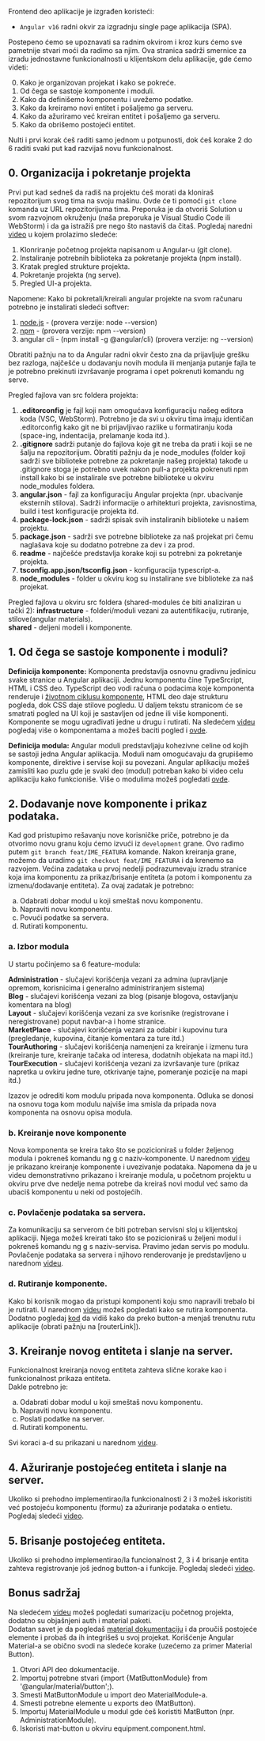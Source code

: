 Frontend deo aplikacije je izgrađen koristeći:

- `Angular v16` radni okvir za izgradnju single page aplikacija (SPA).

Postepeno ćemo se upoznavati sa radnim okvirom i kroz kurs ćemo sve pametnije stvari moći da radimo sa njim. Ova stranica sadrži smernice za izradu jednostavne funkcionalnosti u klijentskom delu aplikacije, gde ćemo videti:

<ol start="0">
  <li>Kako je organizovan projekat i kako se pokreće.</li>
  <li>Od čega se sastoje komponente i moduli.</li>
  <li>Kako da definišemo komponentu i uvežemo podatke.</li>
  <li>Kako da kreiramo novi entitet i pošaljemo ga serveru.</li>
  <li>Kako da ažuriramo već kreiran entitet i pošaljemo ga serveru.</li>
  <li>Kako da obrišemo postojeći entitet.</li>
</ol>

Nulti i prvi korak ćeš raditi samo jednom u potpunosti, dok ćeš korake 2 do 6 raditi svaki put kad razvijaš novu funkcionalnost.

## 0. Organizacija i pokretanje projekta

Prvi put kad sedneš da radiš na projektu ćeš morati da kloniraš repozitorijum svog tima na svoju mašinu. Ovde će ti pomoći `git clone` komanda uz URL repozitorijuma tima.
Preporuka je da otvoriš Solution u svom razvojnom okruženju (naša preporuka je Visual Studio Code ili WebStorm) i da ga istražiš pre nego što nastaviš da čitaš. Pogledaj naredni <a href="https://www.youtube.com/watch?v=Puc6bNYfkzg">video</a> u kojem prolazimo sledeće:

1. Klonriranje početnog projekta napisanom u Angular-u (git clone).
2. Instaliranje potrebnih biblioteka za pokretanje projekta (npm install).
3. Kratak pregled strukture projekta.
4. Pokretanje projekta (ng serve).
5. Pregled UI-a projekta.

Napomene:
Kako bi pokretali/kreirali angular projekte na svom računaru potrebno je instalirati sledeći softver:
1. <a href="https://nodejs.org/en">node.js</a> - (provera verzije: node --version)
2. <a href="https://www.npmjs.com/">npm</a> - (provera verzije: npm --version)
3. angular cli - (npm install -g @angular/cli) (provera verzije: ng --version)

Obratiti pažnju na to da Angular radni okvir često zna da prijavljuje grešku bez razloga, najčešće u dodavanju novih modula ili menjanja putanje fajla te je potrebno prekinuti izvršavanje programa i opet pokrenuti komandu ng serve.

Pregled fajlova van src foldera projekta:
1. <b>.editorconfig</b> je fajl koji nam omogućava konfiguraciju našeg editora koda (VSC, WebStorm). Potrebno je da svi u okviru tima imaju identičan .editorconfig kako git ne bi prijavljivao razlike u formatiranju koda (space-ing, indentacija, prelamanje koda itd.).
2. <b>.gitignore</b> sadrži putanje do fajlova koje git ne treba da prati i koji se ne šalju na repozitorijum. Obratiti pažnju da je node_modules (folder koji sadrži sve biblioteke potrebne za pokretanje našeg projekta) takođe u .gitignore stoga je potrebno uvek nakon pull-a projekta pokrenuti npm install kako bi se instalirale sve potrebne biblioteke u okviru node_modules foldera.
3. <b>angular.json</b> - fajl za konfiguraciju Angular projekta (npr. ubacivanje eksternih stilova). Sadrži informacije o arhitekturi projekta, zavisnostima, build i test konfiguracije projekta itd.
4. <b>package-lock.json</b> - sadrži spisak svih instaliranih biblioteke u našem projektu.
5. <b>package.json</b> - sadrži sve potrebne biblioteke za naš projekat pri čemu naglašava koje su dodatno potrebne za dev i za prod.
6. <b>readme</b> - najčešće predstavlja korake koji su potrebni za pokretanje projekta.
7. <b>tsconfig.app.json/tsconfig.json</b> - konfiguracija typescript-a.
8. <b>node_modules</b> - folder u okviru kog su instalirane sve biblioteke za naš projekat.

Pregled fajlova u okviru src foldera (shared-modules će biti analiziran u tački 2):
<b>infrastructure</b> - folderi/moduli vezani za autentifikaciju, rutiranje, stilove(angular materials).  
<b>shared</b> - deljeni modeli i komponente.
## 1. Od čega se sastoje komponente i moduli?

<b>Definicija komponente:</b>
Komponenta predstavlja osnovnu gradivnu jedinicu svake stranice u Angular aplikaciji. Jednu komponentu čine TypeSrcript, HTML i CSS deo. TypeScript deo vodi računa o podacima koje komponenta renderuje i <a href="https://angular.io/guide/lifecycle-hooks">životnom ciklusu komponente</a>, HTML deo daje strukturu pogleda, dok CSS daje stilove pogledu. U daljem tekstu stranicom će se smatrati pogled na UI koji je sastavljen od jedne ili više komponenti.
Komponente se mogu ugrađivati jedne u drugu i rutirati. Na sledećem <a href="https://www.youtube.com/watch?v=nF411IGhZjs">videu</a> pogledaj više o komponentama a možeš baciti pogled i <a href="https://angular.io/guide/component-overview">ovde</a>.  

<b>Definicija modula:</b>
Angular moduli predstavljaju kohezivne celine od kojih se sastoji jedna Angular aplikacija. Moduli nam omogućavaju da grupišemo komponente, direktive i servise koji su povezani. Angular aplikaciju možeš zamisliti kao puzlu gde je svaki deo (modul) potreban kako bi video celu aplikaciju kako funkcioniše. Više o modulima možeš pogledati <a href="https://angular.io/guide/ngmodules">ovde</a>.

## 2. Dodavanje nove komponente i prikaz podataka.

Kad god pristupimo rešavanju nove korisničke priče, potrebno je da otvorimo novu granu koju ćemo izvući iz `development` grane. Ovo radimo putem `git branch feat/IME_FEATURA` komande. Nakon kreiranja grane, možemo da uradimo `git checkout feat/IME_FEATURA` i da krenemo sa razvojem.
Većina zadataka u prvoj nedelji podrazumevaju izradu stranice koja ima komponentu za prikaz/brisanje entiteta (a potom i komponentu za izmenu/dodavanje entiteta). Za ovaj zadatak je potrebno:

<ol type="a">
  <li>Odabrati dobar modul u koji smeštaš novu komponentu.</li>
  <li>Napraviti novu komponentu.</li>
  <li>Povući podatke sa servera.</li>
  <li>Rutirati komponentu.</li>
</ol>

### a. Izbor modula

U startu počinjemo sa 6 feature-modula:

<b>Administration</b> - slučajevi korišćenja vezani za admina (upravljanje opremom, korisnicima i generalno administriranjem sistema)  
<b>Blog</b> - slučajevi korišćenja vezani za blog (pisanje blogova, ostavljanju komentara na blog)  
<b>Layout</b> - slučajevi korišćenja vezani za sve korisnike (registrovane i neregistrovane) poput navbar-a i home stranice.  
<b>MarketPlace</b> - slučajevi korišćenja vezani za odabir i kupovinu tura (pregledanje, kupovina, čitanje komentara za ture itd.)   
<b>TourAuthoring</b> - slučajevi korišćenja namenjeni za kreiranje i izmenu tura (kreiranje ture, kreiranje tačaka od interesa, dodatnih objekata na mapi itd.)  
<b>TourExecution</b> - slučajevi korišćenja vezani za izvršavanje ture (prikaz napretka u ovkiru jedne ture, otkrivanje tajne, pomeranje pozicije na mapi itd.)  

Izazov je odrediti kom modulu pripada nova komponenta. Odluka se donosi na osnovu toga kom modulu najviše ima smisla da pripada nova komponenta na osnovu opisa modula.

### b. Kreiranje nove komponente

Nova komponenta se kreira tako što se pozicioniraš u folder željenog modula i pokreneš komandu ng g c naziv-komponente. U narednom <a href="https://youtu.be/h2JFDUQnT-w">videu</a> je prikazano kreiranje komponente i uvezivanje podataka. Napomena da je u videu demonstrativno prikazano i kreiranje modula, u početnom projektu u okviru prve dve nedelje nema potrebe da kreiraš novi modul već samo da ubaciš komponentu u neki od postojećih.

### c. Povlačenje podataka sa servera.

Za komunikaciju sa serverom će biti potreban servisni sloj u klijentskoj aplikaciji. Njega možeš kreirati tako što se pozicioniraš u željeni modul i pokreneš komandu ng g s naziv-servisa. Pravimo jedan servis po modulu. Povlačenje podataka sa servera i njihovo renderovanje je predstavljeno u narednom <a href="https://youtu.be/ky-ZQsyyYsE">videu</a>.

### d. Rutiranje komponente.

Kako bi korisnik mogao da pristupi komponenti koju smo napravili trebalo bi je rutirati. U narednom <a href="https://youtu.be/66qT7-ZXXUk">videu</a> možeš pogledati kako se rutira komponenta.  
Dodatno pogledaj <a href="https://github.com/psw-ftn/tourism-fe/blob/main/Explorer/src/app/feature-modules/layout/navbar/navbar.component.html">kod</a> da vidiš kako da preko button-a menjaš trenutnu rutu aplikacije (obrati pažnju na [routerLink]).

## 3. Kreiranje novog entiteta i slanje na server.

Funkcionalnost kreiranja novog entiteta zahteva slične korake kao i funkcionalnost prikaza entiteta.  
Dakle potrebno je:  
<ol type="a">
  <li>Odabrati dobar modul u koji smeštaš novu komponentu.</li>
  <li>Napraviti novu komponentu.</li>
  <li>Poslati podatke na server.</li>
  <li>Rutirati komponentu.</li>
</ol>

Svi koraci a-d su prikazani u narednom <a href="https://youtu.be/GZa4YRagKt8">videu</a>.

## 4. Ažuriranje postojećeg entiteta i slanje na server.

Ukoliko si prehodno implementirao/la funkcionalnosti 2 i 3 možeš iskoristiti već postojeću komponentu (formu) za ažuriranje podataka o entietu. Pogledaj sledeći <a href="https://youtu.be/Zk_fOHwSggU">video</a>.

## 5. Brisanje postojećeg entiteta.

Ukoliko si prehodno implementirao/la funcionalnost 2, 3 i 4 brisanje entita zahteva registrovanje jоš jednog button-a i funkcije. Pogledaj sledeći <a href="https://youtu.be/aQEz9dlsUNk">video</a>.

## Bonus sadržaj
Na sledećem <a href="https://youtu.be/UGqVNoi-4yo">videu</a> možeš pogledati sumarizaciju početnog projekta, dodatno su objašnjeni auth i material paketi.  
Dodatan savet je da pogledaš <a href="https://material.angular.io/components/categories">material dokumentaciju</a> i da proučiš postojeće elemente i probaš da ih integrišeš u svoj projekat. Korišćenje Angular Material-a se obično svodi na sledeće korake (uzećemo za primer Material Button).  
1. Otvori API deo dokumentacije.
2. Importuj potrebne stvari (import {MatButtonModule} from '@angular/material/button';).
3. Smesti MatButtonModule u import deo MaterialModule-a.
4. Smesti potrebne elemente u exports deo (MatButton).
5. Importuj MaterialModule u modul gde ćeš koristiti MatButton (npr. AdministrationModule).
6. Iskoristi mat-button u okviru equipment.component.html.
